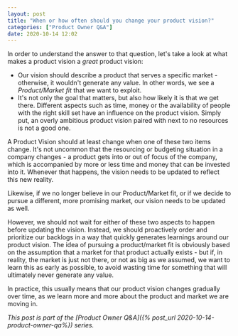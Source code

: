 ```yaml
---
layout: post
title: "When or how often should you change your product vision?"
categories: ["Product Owner Q&A"]
date: 2020-10-14 12:02
---
```

In order to understand the answer to that question, let's take a look at what 
makes a product vision a _great_ product vision:
- Our vision should describe a product that serves a specific market - otherwise, it wouldn't generate any value. In other words, we see a _Product/Market fit_ that we want to exploit.
- It's not only the goal that matters, but also how likely it is that we get there. Different aspects such as time, money or the availability of people with the right skill set have an influence on the product vision. Simply put, an overly ambitious product vision paired with next to no resources is not a good one.

A Product Vision should at least change when one of these two items change. It's not uncommon that the resourcing or budgeting situation in a company changes - a product gets into or out of focus of the company, which is accompanied by more or less time and money that can be invested into it. Whenever that happens, the vision needs to be updated to reflect this new reality.

Likewise, if we no longer believe in our Product/Market fit, or if we decide to pursue a different, more promising market, our vision needs to be updated as well.

However, we should not wait for either of these two aspects to happen before updating the vision. Instead, we should proactively order and prioritize our backlogs in a way that quickly generates learnings around our product vision. The idea of pursuing a product/market fit is obviously based on the assumption that a market for that product actually exists - but if, in reality, the market is just not there, or not as big as we assumed, we want to learn this as early as possible, to avoid wasting time for something that will ultimately never generate any value.

In practice, this usually means that our product vision changes gradually over time, as we learn more and more about the product and market we are moving in.

_This post is part of the [Product Owner Q&A]({% post_url 2020-10-14-product-owner-qa%}) series._